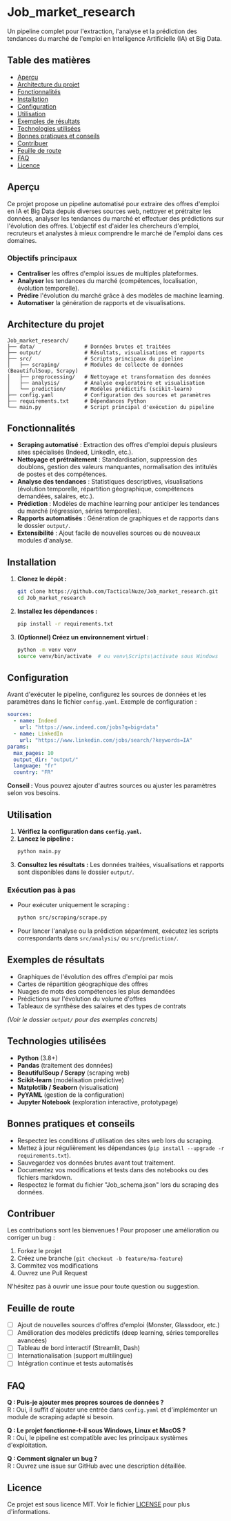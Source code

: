 # Job_market_research

Un pipeline complet pour l'extraction, l'analyse et la prédiction des tendances du marché de l'emploi en Intelligence Artificielle (IA) et Big Data.

## Table des matières

- [Aperçu](#aperçu)
- [Architecture du projet](#architecture-du-projet)
- [Fonctionnalités](#fonctionnalités)
- [Installation](#installation)
- [Configuration](#configuration)
- [Utilisation](#utilisation)
- [Exemples de résultats](#exemples-de-résultats)
- [Technologies utilisées](#technologies-utilisées)
- [Bonnes pratiques et conseils](#bonnes-pratiques-et-conseils)
- [Contribuer](#contribuer)
- [Feuille de route](#feuille-de-route)
- [FAQ](#faq)
- [Licence](#licence)

## Aperçu

Ce projet propose un pipeline automatisé pour extraire des offres d'emploi en IA et Big Data depuis diverses sources web, nettoyer et prétraiter les données, analyser les tendances du marché et effectuer des prédictions sur l'évolution des offres. L'objectif est d'aider les chercheurs d'emploi, recruteurs et analystes à mieux comprendre le marché de l'emploi dans ces domaines.

### Objectifs principaux

- **Centraliser** les offres d'emploi issues de multiples plateformes.
- **Analyser** les tendances du marché (compétences, localisation, évolution temporelle).
- **Prédire** l'évolution du marché grâce à des modèles de machine learning.
- **Automatiser** la génération de rapports et de visualisations.

## Architecture du projet

```
Job_market_research/
├── data/                # Données brutes et traitées
├── output/              # Résultats, visualisations et rapports
├── src/                 # Scripts principaux du pipeline
│   ├── scraping/        # Modules de collecte de données (BeautifulSoup, Scrapy)
│   ├── preprocessing/   # Nettoyage et transformation des données
│   ├── analysis/        # Analyse exploratoire et visualisation
│   └── prediction/      # Modèles prédictifs (scikit-learn)
├── config.yaml          # Configuration des sources et paramètres
├── requirements.txt     # Dépendances Python
└── main.py              # Script principal d'exécution du pipeline
```

## Fonctionnalités

- **Scraping automatisé** : Extraction des offres d'emploi depuis plusieurs sites spécialisés (Indeed, LinkedIn, etc.).
- **Nettoyage et prétraitement** : Standardisation, suppression des doublons, gestion des valeurs manquantes, normalisation des intitulés de postes et des compétences.
- **Analyse des tendances** : Statistiques descriptives, visualisations (évolution temporelle, répartition géographique, compétences demandées, salaires, etc.).
- **Prédiction** : Modèles de machine learning pour anticiper les tendances du marché (régression, séries temporelles).
- **Rapports automatisés** : Génération de graphiques et de rapports dans le dossier `output/`.
- **Extensibilité** : Ajout facile de nouvelles sources ou de nouveaux modules d'analyse.

## Installation

1. **Clonez le dépôt :**
    ```bash
    git clone https://github.com/TacticalNuze/Job_market_research.git
    cd Job_market_research
    ```
2. **Installez les dépendances :**
    ```bash
    pip install -r requirements.txt
    ```
3. **(Optionnel) Créez un environnement virtuel :**
    ```bash
    python -m venv venv
    source venv/bin/activate  # ou venv\Scripts\activate sous Windows
    ```

## Configuration

Avant d'exécuter le pipeline, configurez les sources de données et les paramètres dans le fichier `config.yaml`. Exemple de configuration :

```yaml
sources:
  - name: Indeed
    url: "https://www.indeed.com/jobs?q=big+data"
  - name: LinkedIn
    url: "https://www.linkedin.com/jobs/search/?keywords=IA"
params:
  max_pages: 10
  output_dir: "output/"
  language: "fr"
  country: "FR"
```

**Conseil :** Vous pouvez ajouter d'autres sources ou ajuster les paramètres selon vos besoins.

## Utilisation

1. **Vérifiez la configuration dans `config.yaml`.**
2. **Lancez le pipeline :**
    ```bash
    python main.py
    ```
3. **Consultez les résultats :** Les données traitées, visualisations et rapports sont disponibles dans le dossier `output/`.

### Exécution pas à pas

- Pour exécuter uniquement le scraping :
    ```bash
    python src/scraping/scrape.py
    ```
- Pour lancer l'analyse ou la prédiction séparément, exécutez les scripts correspondants dans `src/analysis/` ou `src/prediction/`.

## Exemples de résultats

- Graphiques de l'évolution des offres d'emploi par mois
- Cartes de répartition géographique des offres
- Nuages de mots des compétences les plus demandées
- Prédictions sur l'évolution du volume d'offres
- Tableaux de synthèse des salaires et des types de contrats

*(Voir le dossier `output/` pour des exemples concrets)*

## Technologies utilisées

- **Python** (3.8+)
- **Pandas** (traitement des données)
- **BeautifulSoup / Scrapy** (scraping web)
- **Scikit-learn** (modélisation prédictive)
- **Matplotlib / Seaborn** (visualisation)
- **PyYAML** (gestion de la configuration)
- **Jupyter Notebook** (exploration interactive, prototypage)

## Bonnes pratiques et conseils

- Respectez les conditions d'utilisation des sites web lors du scraping.
- Mettez à jour régulièrement les dépendances (`pip install --upgrade -r requirements.txt`).
- Sauvegardez vos données brutes avant tout traitement.
- Documentez vos modifications et tests dans des notebooks ou des fichiers markdown.
- Respectez le format du fichier "Job_schema.json" lors du scraping des données.
## Contribuer

Les contributions sont les bienvenues ! Pour proposer une amélioration ou corriger un bug :

1. Forkez le projet
2. Créez une branche (`git checkout -b feature/ma-feature`)
3. Commitez vos modifications
4. Ouvrez une Pull Request

N'hésitez pas à ouvrir une issue pour toute question ou suggestion.

## Feuille de route

- [ ] Ajout de nouvelles sources d'offres d'emploi (Monster, Glassdoor, etc.)
- [ ] Amélioration des modèles prédictifs (deep learning, séries temporelles avancées)
- [ ] Tableau de bord interactif (Streamlit, Dash)
- [ ] Internationalisation (support multilingue)
- [ ] Intégration continue et tests automatisés

## FAQ

**Q : Puis-je ajouter mes propres sources de données ?**  
R : Oui, il suffit d'ajouter une entrée dans `config.yaml` et d'implémenter un module de scraping adapté si besoin.

**Q : Le projet fonctionne-t-il sous Windows, Linux et MacOS ?**  
R : Oui, le pipeline est compatible avec les principaux systèmes d'exploitation.

**Q : Comment signaler un bug ?**  
R : Ouvrez une issue sur GitHub avec une description détaillée.

## Licence

Ce projet est sous licence MIT. Voir le fichier [LICENSE](LICENSE) pour plus d'informations.